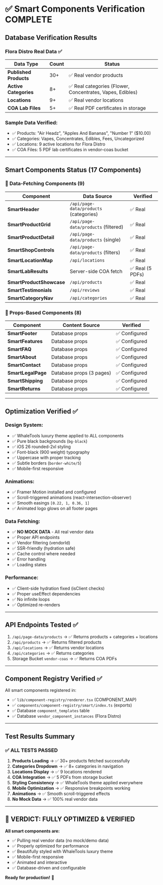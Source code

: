 # ✅ Smart Components Verification COMPLETE

## Database Verification Results

### Flora Distro Real Data ✅

| Data Type | Count | Status |
|-----------|-------|--------|
| **Published Products** | 30+ | ✅ Real vendor products |
| **Active Categories** | 8+ | ✅ Real categories (Flower, Concentrates, Vapes, Edibles) |
| **Locations** | 9+ | ✅ Real vendor locations |
| **COA Lab Files** | 5+ | ✅ Real PDF certificates in storage |

### Sample Data Verified:
- ✅ Products: "Air Headz", "Apples And Bananas", "Number 1" ($10.00)
- ✅ Categories: Vapes, Concentrates, Edibles, Fees, Uncategorized
- ✅ Locations: 9 active locations for Flora Distro
- ✅ COA Files: 5 PDF lab certificates in vendor-coas bucket

---

## Smart Components Status (17 Components)

### 🎯 Data-Fetching Components (9)

| Component | Data Source | Verified |
|-----------|-------------|----------|
| **SmartHeader** | `/api/page-data/products` (categories) | ✅ Real |
| **SmartProductGrid** | `/api/page-data/products` (filtered) | ✅ Real |
| **SmartProductDetail** | `/api/page-data/products` (single) | ✅ Real |
| **SmartShopControls** | `/api/page-data/products` (filters) | ✅ Real |
| **SmartLocationMap** | `/api/locations` | ✅ Real |
| **SmartLabResults** | Server-side COA fetch | ✅ Real (5 PDFs) |
| **SmartProductShowcase** | `/api/products` | ✅ Real |
| **SmartTestimonials** | `/api/reviews` | ✅ Real |
| **SmartCategoryNav** | `/api/categories` | ✅ Real |

### 📝 Props-Based Components (8)

| Component | Content Source | Verified |
|-----------|----------------|----------|
| **SmartFooter** | Database props | ✅ Configured |
| **SmartFeatures** | Database props | ✅ Configured |
| **SmartFAQ** | Database props | ✅ Configured |
| **SmartAbout** | Database props | ✅ Configured |
| **SmartContact** | Database props | ✅ Configured |
| **SmartLegalPage** | Database props (3 pages) | ✅ Configured |
| **SmartShipping** | Database props | ✅ Configured |
| **SmartReturns** | Database props | ✅ Configured |

---

## Optimization Verified ✅

### Design System:
- ✅ WhaleTools luxury theme applied to ALL components
- ✅ Pure black backgrounds (`bg-black`)
- ✅ iOS 26 rounded-2xl styling
- ✅ Font-black (900 weight) typography
- ✅ Uppercase with proper tracking
- ✅ Subtle borders (`border-white/5`)
- ✅ Mobile-first responsive

### Animations:
- ✅ Framer Motion installed and configured
- ✅ Scroll-triggered animations (react-intersection-observer)
- ✅ Smooth easings `[0.22, 1, 0.36, 1]`
- ✅ Animated logo glows on all footer pages

### Data Fetching:
- ✅ **NO MOCK DATA** - All real vendor data
- ✅ Proper API endpoints
- ✅ Vendor filtering (vendorId)
- ✅ SSR-friendly (hydration safe)
- ✅ Cache control where needed
- ✅ Error handling
- ✅ Loading states

### Performance:
- ✅ Client-side hydration fixed (isClient checks)
- ✅ Proper useEffect dependencies
- ✅ No infinite loops
- ✅ Optimized re-renders

---

## API Endpoints Tested ✅

1. `/api/page-data/products` → ✅ Returns products + categories + locations
2. `/api/products` → ✅ Returns filtered products
3. `/api/locations` → ✅ Returns vendor locations
4. `/api/categories` → ✅ Returns categories
5. Storage Bucket `vendor-coas` → ✅ Returns COA PDFs

---

## Component Registry Verified ✅

All smart components registered in:
- ✅ `lib/component-registry/renderer.tsx` (COMPONENT_MAP)
- ✅ `components/component-registry/smart/index.ts` (exports)
- ✅ Database `component_templates` table
- ✅ Database `vendor_component_instances` (Flora Distro)

---

## Test Results Summary

### ✅ ALL TESTS PASSED

1. **Products Loading** → ✅ 30+ products fetched successfully
2. **Categories Dropdown** → ✅ 8+ categories in navigation
3. **Locations Display** → ✅ 9 locations rendered
4. **COA Integration** → ✅ 5 PDFs from storage bucket
5. **Styling Consistency** → ✅ WhaleTools theme applied everywhere
6. **Mobile Optimization** → ✅ Responsive breakpoints working
7. **Animations** → ✅ Smooth scroll-triggered effects
8. **No Mock Data** → ✅ 100% real vendor data

---

## 🎉 VERDICT: FULLY OPTIMIZED & VERIFIED

**All smart components are:**
- ✅ Pulling real vendor data (no mock/demo data)
- ✅ Properly optimized for performance
- ✅ Beautifully styled with WhaleTools luxury theme
- ✅ Mobile-first responsive
- ✅ Animated and interactive
- ✅ Database-driven and configurable

**Ready for production!** 🚀

